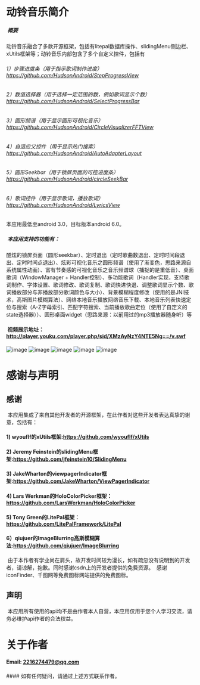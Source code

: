 # 动铃音乐简介
#####  概要
动铃音乐融合了多款开源框架，包括有litepal数据库操作、slidingMenu侧边栏、xUtils框架等；动铃音乐内部包含了多个自定义控件，包括有
###### 1）步骤进度条（用于指示歌词制作进度）https://github.com/HudsonAndroid/StepProgressView
###### 2）数值选择器（用于选择一定范围的数，例如歌词显示个数）https://github.com/HudsonAndroid/SelectProgressBar
###### 3）圆形频谱（用于显示圆形可视化音乐）https://github.com/HudsonAndroid/CircleVisualizerFFTView
###### 4）自适应父控件（用于显示热门搜索）https://github.com/HudsonAndroid/AutoAdapterLayout
###### 5）圆形Seekbar（用于锁屏页面的可控进度条）https://github.com/HudsonAndroid/circleSeekBar
###### 6）歌词控件（用于显示歌词，播放歌词）https://github.com/HudsonAndroid/LyricsView
本应用最低至android 3.0，目标版本android 6.0。
#####  本应用支持的功能有：
酷炫的锁屏页面（圆形seekbar）、定时退出（定时歌曲数退出、定时时间段退出、定时时间点退出）、炫彩可视化音乐之圆形频谱（使用了渐变色，思路来源自系统属性动画）、富有节奏感的可视化音乐之音乐频谱球（捕捉的是重低音）、桌面歌词（WindowManager + Handler控制）、多功能歌词（Handler实现，支持歌词制作、字体设置、歌词修改、歌词复制、歌词快进快退、调整歌词显示个数、歌词播放部分与非播放部分歌词颜色与大小）、背景模糊程度修改（使用的是JNI技术，高斯图片模糊算法）、网络本地音乐播放网络音乐下载、本地音乐列表快速定位与搜索（A-Z字母索引、匹配字符搜索、当前播放歌曲定位（使用了自定义的state选择器））、圆形桌面widget（思路来源：以前用过的mp3播放器随身听）等
####  视频展示地址：http://player.youku.com/player.php/sid/XMzAyNzY4NTE5Ng==/v.swf
   ![image](https://github.com/HudsonAndroid/Dongling/raw/master/result%20pictures/circle%20visible%20music.png) 
   ![image](https://github.com/HudsonAndroid/Dongling/raw/master/result%20pictures/desktop%20widget%20and%20desktop%20lyrics.png)
   ![image](https://github.com/HudsonAndroid/Dongling/raw/master/result%20pictures/locke%20screen.png)
   ![image](https://github.com/HudsonAndroid/Dongling/raw/master/result%20pictures/lyrics%20show.png)
   ![image](https://github.com/HudsonAndroid/Dongling/raw/master/result%20pictures/make%20lyrics.png)
# 感谢与声明
## 感谢
  本应用集成了来自其他开发者的开源框架，在此作者对这些开发者表达真挚的谢意，包括有：
#### 1) wyouflf的xUtils框架:https://github.com/wyouflf/xUtils
#### 2) Jeremy Feinstein的slidingMenu框架:https://github.com/jfeinstein10/SlidingMenu
#### 3) JakeWharton的viewpagerIndicator框架:https://github.com/JakeWharton/ViewPagerIndicator
#### 4) Lars Werkman的HoloColorPicker框架：https://github.com/LarsWerkman/HoloColorPicker
#### 5) Tony Green的LitePal框架：https://github.com/LitePalFramework/LitePal
#### 6）qiujuer的ImageBlurring高斯模糊算法:https://github.com/qiujuer/ImageBlurring
  由于本作者有学业尚在肩头，故开发时间较为漫长，如有疏忽没有说明到的开发者，请谅解，抱歉。同时感谢csdn上的开发者提供的免费资源。
  感谢iconFinder、千图网等免费图标网站提供的免费图标。
## 声明
  本应用所有使用的api均不是由作者本人自营，本应用仅用于您个人学习交流，请务必维护api作者的合法权益。
# 关于作者
 #### Email: 2216274479@qq.com
 #### 如有任何疑问，请通过上述方式联系作者。
